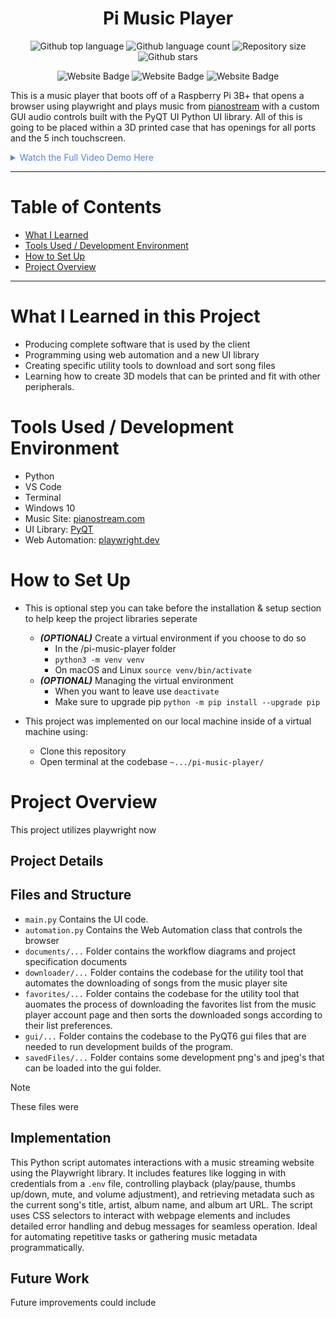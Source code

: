 


<h1 align="center">Pi Music Player</h1>

<p align="center">
  <img alt="Github top language" src="https://img.shields.io/github/languages/top/mitchellkolb/pi-music-player?color=A22846">

  <img alt="Github language count" src="https://img.shields.io/github/languages/count/mitchellkolb/pi-music-player?color=A22846">

  <img alt="Repository size" src="https://img.shields.io/github/repo-size/mitchellkolb/pi-music-player?color=A22846">

  <img alt="Github stars" src="https://img.shields.io/github/stars/mitchellkolb/pi-music-player?color=A22846" />
</p>

<p align="center">
<img
    src="https://img.shields.io/badge/Python-3776AB?style=for-the-badge&logo=Python&logoColor=white"
    alt="Website Badge" />
<img
    src="https://img.shields.io/badge/raspberrypi-A22846?style=for-the-badge&logo=raspberrypi&logoColor=white"
    alt="Website Badge" />
<img
    src="https://img.shields.io/badge/qt6-41cd52?style=for-the-badge&logo=qt&logoColor=white"
    alt="Website Badge" />
</p>

This is a music player that boots off of a Raspberry Pi 3B+ that opens a browser using playwright and plays music from [pianostream](http://pianostream.com/) with a custom GUI audio controls built with the PyQT UI Python UI library. All of this is going to be placed within a 3D printed case that has openings for all ports and the 5 inch touchscreen.


<details>
<summary style="color:#5087dd">Watch the Full Video Demo Here</summary>

[![Full Video Demo Here](https://img.youtube.com/vi/VidKEY/0.jpg)](https://www.youtube.com/watch?v=VidKEY)

</details>

---


# Table of Contents
- [What I Learned](#what-i-learned-in-this-project)
- [Tools Used / Development Environment](#tools-used--development-environment)
- [How to Set Up](#how-to-set-up)
- [Project Overview](#project-overview)


---

# What I Learned in this Project
- Producing complete software that is used by the client
- Programming using web automation and a new UI library
- Creating specific utility tools to download and sort song files
- Learning how to create 3D models that can be printed and fit with other peripherals.



# Tools Used / Development Environment
- Python
- VS Code
- Terminal
- Windows 10
- Music Site: [pianostream.com](http://pianostream.com/) 
- UI Library: [PyQT](https://doc.qt.io/qtforpython-6/)
- Web Automation: [playwright.dev](https://playwright.dev/) 





# How to Set Up
- This is optional step you can take before the installation & setup section to help keep the project libraries seperate
  - ***(OPTIONAL)*** Create a virtual environment if you choose to do so
      - In the /pi-music-player folder
      - `python3 -m venv venv`
      - On macOS and Linux `source venv/bin/activate`
  - ***(OPTIONAL)*** Managing the virtual environment
      - When you want to leave use `deactivate`
      - Make sure to upgrade pip `python -m pip install --upgrade pip`

- This project was implemented on our local machine inside of a virtual machine using:
  - Clone this repository 
  - Open terminal at the codebase `~.../pi-music-player/`





# Project Overview
This project utilizes playwright now



## Project Details


## Files and Structure
- `main.py` Contains the UI code.
- `automation.py` Contains the Web Automation class that controls the browser
- `documents/...` Folder contains the workflow diagrams and project specification documents
- `downloader/...` Folder contains the codebase for the utility tool that automates the downloading of songs from the music player site
- `favorites/...` Folder contains the codebase for the utility tool that auomates the process of downloading the favorites list from the music player account page and then sorts the downloaded songs according to their list preferences.
- `gui/...` Folder contains the codebase to the PyQT6 gui files that are needed to run development builds of the program.
- `savedFiles/...` Folder contains some development png's and jpeg's that can be loaded into the gui folder. 
> [!NOTE]
> These files were 


## Implementation

This Python script automates interactions with a music streaming website using the Playwright library. It includes features like logging in with credentials from a `.env` file, controlling playback (play/pause, thumbs up/down, mute, and volume adjustment), and retrieving metadata such as the current song's title, artist, album name, and album art URL. The script uses CSS selectors to interact with webpage elements and includes detailed error handling and debug messages for seamless operation. Ideal for automating repetitive tasks or gathering music metadata programmatically.

## Future Work
Future improvements could include






